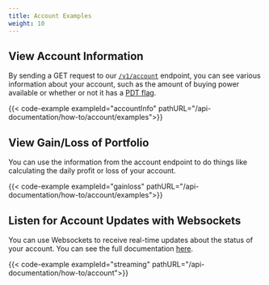 ```yaml
---
title: Account Examples
weight: 10
---
```


## View Account Information
By sending a GET request to our [`/v1/account`](https://docs.alpaca.markets/api-documentation/web-api/account/) endpoint, you can see various information about your account, such as the amount of buying power available or whether or not it has a [PDT flag](https://support.alpaca.markets/hc/en-us/articles/360012203032-Pattern-Day-Trader).

{{< code-example exampleId="accountInfo" pathURL="/api-documentation/how-to/account/examples">}}

## View Gain/Loss of Portfolio
You can use the information from the account endpoint to do things like calculating the daily profit or loss of your account.

{{< code-example exampleId="gainloss" pathURL="/api-documentation/how-to/account/examples">}}

## Listen for Account Updates with Websockets
You can use Websockets to receive real-time updates about the status of your account. You can see the full documentation [here](https://docs.alpaca.markets/web-api/streaming/#account-updates).

{{< code-example exampleId="streaming" pathURL="/api-documentation/how-to/account">}}
